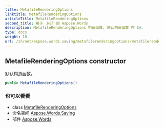 ```yaml
---
title: MetafileRenderingOptions
linktitle: MetafileRenderingOptions
articleTitle: MetafileRenderingOptions
second_title: 用于 .NET 的 Aspose.Words
description: MetafileRenderingOptions 构造函数. 默认构造函数 在 C#.
type: docs
weight: 10
url: /zh/net/aspose.words.saving/metafilerenderingoptions/metafilerenderingoptions/
---
```

## MetafileRenderingOptions constructor

默认构造函数。

```csharp
public MetafileRenderingOptions()
```

### 也可以看看

* class [MetafileRenderingOptions](../)
* 命名空间 [Aspose.Words.Saving](../../../aspose.words.saving/)
* 部件 [Aspose.Words](../../../)
